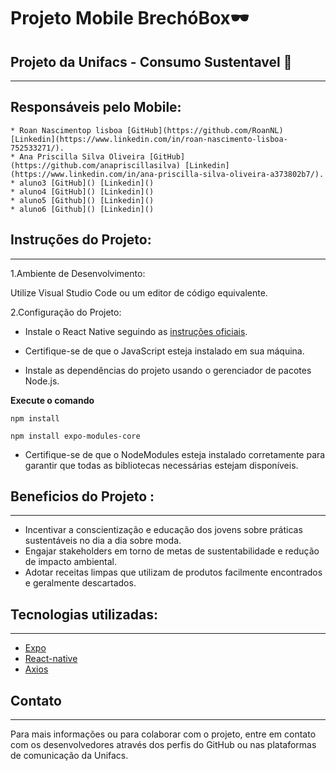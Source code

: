 # Projeto Mobile BrechóBox🕶️
## Projeto da Unifacs - Consumo Sustentavel 🌱
---------------------------

**Responsáveis pelo Mobile:**
-----------------------
    * Roan Nascimentop lisboa [GitHub](https://github.com/RoanNL) [Linkedin](https://www.linkedin.com/in/roan-nascimento-lisboa-752533271/).
    * Ana Priscilla Silva Oliveira [GitHub](https://github.com/anapriscillasilva) [Linkedin](https://www.linkedin.com/in/ana-priscilla-silva-oliveira-a373802b7/).
    * aluno3 [GitHub]() [Linkedin]()
    * aluno4 [GitHub]() [Linkedin]()
    * aluno5 [Github]() [Linkedin]()
    * aluno6 [Github]() [Linkedin]()


## Instruções do Projeto:
------------------------------------------------------------------
1.Ambiente de Desenvolvimento:

Utilize Visual Studio Code ou um editor de código equivalente.

2.Configuração do Projeto:

* Instale o React Native seguindo as [instruções oficiais](https://reactnative.dev/docs/environment-setup).

* Certifique-se de que o JavaScript esteja instalado em sua máquina.

* Instale as dependências do projeto usando o gerenciador de pacotes Node.js.

**Execute o comando**

  `npm install`

  `npm install expo-modules-core`

* Certifique-se de que o NodeModules esteja instalado corretamente para garantir que todas as bibliotecas necessárias estejam disponíveis.


## Beneficios do Projeto :
----------------------------------------------
* Incentivar a conscientização e educação dos jovens sobre práticas sustentáveis no dia a dia sobre moda.
* Engajar stakeholders em torno de metas de sustentabilidade e redução de impacto ambiental.
* Adotar receitas limpas que utilizam de produtos facilmente encontrados e geralmente descartados.


## Tecnologias utilizadas:
--------------------------------------------
* [Expo](https://docs.expo.dev/tutorial/create-your-first-app/)
* [React-native](https://reactnative.dev)
* [Axios](https://axios-http.com/ptbr/docs/intro)


## Contato
------------------------------------------------------------
Para mais informações ou para colaborar com o projeto, entre em contato com os desenvolvedores através dos perfis do GitHub ou nas plataformas de comunicação da Unifacs.
